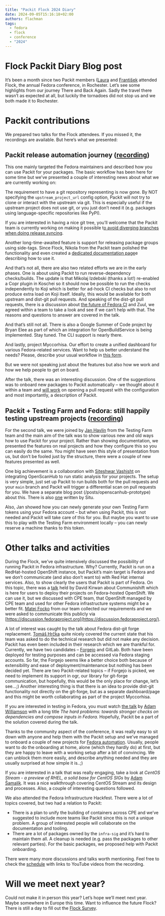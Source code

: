 ```yaml
---
title: "Packit Flock 2024 Diary"
date: 2024-09-05T15:16:18+02:00
authors: flachman
tags:
  - fedora
  - flock
  - conference
  - "2024"
---
```


# Flock Packit Diary Blog post

It’s been a month since two Packit members ([Laura](https://fosstodon.org/@lbarcziova) and [František](https://mastodonczech.cz/@lachmanfrantisek) attended Flock, the annual Fedora conference, in Rochester. Let’s see some highlights from our journey There and Back Again. Sadly the travel there wasn’t as expected at all, but luckily the tornadoes did not stop us and we both made it to Rochester.

<!--truncate-->

# Packit contributions

We prepared two talks for the Flock attendees. If you missed it, the recordings are available. But here’s what we presented:

## Packit release automation journey ([recording](https://www.youtube.com/watch?v=x-o91dkv1Cg))

This one mainly targeted the Fedora maintainers and described how you can use Packit for your packages. The basic workflow has been here for some time but we’ve presented a couple of interesting news about what we are currently working on:

The requirement to have a git repository representing is now gone. By NOT specifying the `upstream_project_url` config option, Packit will not try to clone or interact with the upstream via git. This is especially useful if the upstream project does not use git, or you just don’t need it (e.g. packages using language-specific repositories like PyPI).

If you are interested in having a nice git tree, you’ll welcome that the Packit team is currently working on making it possible t[o avoid diverging branches when doing release syncing](https://github.com/packit/packit-service/pull/2478).

Another long-time-awaited feature is support for releasing package groups using side-tags. Since Flock, Nikola from the Packit team polished the functionality and even created a [dedicated documentation page](https://packit.dev/docs/fedora-releases-guide/releasing-multiple-packages)e describing how to use it.

And that’s not all, there are also two related efforts we are in the early phases. One is about using Packit to run reverse-dependency checks/builds. The update is that Mikolaj Izdebski (thanks a lot\!) re-enabled a Copr plugin in Koschei so it should now be possible to run the checks independently to Koji which is better for ad-hock CI checks but also to not produce extra load on Koji itself. Ideally, this would be available for both upstream and dist-git pull requests. And speaking of the dist-git pull requests, there is a discussion about [the future of Fedora CI](https://pagure.io/fedora-ci/general/issue/476) and Zuul, we agreed within a team to take a look and see if we can’t help with that. The reasons and questions to answer are covered in the talk.

And that’s still not all. There is also a Google Summer of Code project by Bryan Elee as part of which an integration for OpenBuildService is being implemented. Stay tuned. The CLI support is nearly there.

And lastly, project Myccorhisa. Our effort to create a unified dashboard for various Fedora-related services. Want to help us better understand the needs? Please, describe your usual workflow in [this form](https://packit.limesurvey.net/project-mycorrhiza).

But we were not speaking just about the features but also how we work and how we help people to get on board.

After the talk, there was an interesting discussion. One of the suggestions was to onboard new packages to Packit automatically – we thought about it within a team and [will work](https://github.com/packit/packit-service/issues/2506) on opening a pull request with the configuration and most importantly, a description of Packit.

## Packit \+ Testing Farm and Fedora: still happily testing upstream projects ([recording](https://www.youtube.com/watch?v=F7C82Fwdvis))

For the second talk, we were joined by [Jan Havlín](https://matrix.to/#/@jhavlin:fedora.im?web-instance[element.io]=chat.fedoraproject.org) from the Testing Farm team and the main aim of the talk was to show various new and old ways how to use Packit for your project. Rather than showing documentation, we presented the features on real projects and how they configure this so you can easily do the same. You might have seen this style of presentation from us, but don’t be fooled just by the structure, there were a couple of new features presented as well.

One big achievement is a collaboration with [Siteshwar Vashisht](https://twitter.com/SiteshwarV) on integrating OpenScanHub to run static analysis for your projects. The setup is very simple, just set up Packit to run builds both for the pull requests and your `main` branch and Packit will trigger a differential scan on pull requests for you. We have a separate blog post (/posts/openscanhub-prototype) about this. There is also [one](https://situ.im/posts/openscanhub-fedora-and-packit) written by Situ.

Also, Jan showed how you can newly generate your own Testing Farm tokens using your Fedora account – but when using Packit, this is not needed and Packit will take care of this for you. But maybe you want to use this to play with the Testing Farm environment locally – you can newly reserve a machine thanks to this token.

# Other talks and activities

During the Flock, we’ve quite intensively discussed the possibility of running Packit in Fedora infrastructure. Why? Currently, Packit is run on a RedHat-hosted OpenShift instance, but Packit’s main target is Fedora and we don’t communicate (and also don’t want to) with Red Hat internal services. Also, to show clearly the users that Packit is part of Fedora. On this topic, there was a [talk](https://cfp.fedoraproject.org/flock-2024/talk/VL7D3H/) held by David Kirwan about Communishift which is here for users to deploy their projects on Fedora-hosted OpenShift. We can use it, but we discussed with CPE team, that OpenShift managed by CPE team and used for other Fedora infrastructure systems might be a better fit. [Matej Focko](https://fosstodon.org/@m4tt_314) from our team collected our requirements and we were asked to communicate this publicly via [https://discussion.fedoraproject.org](https://discussion.fedoraproject.org/).

A lot of interest was caught by the talk about Fedora dist-git forge replacement. [Tomáš Hrčka](https://matrix.to/#/@humaton:fedora.im?web-instance[element.io]=chat.fedoraproject.org) quite nicely covered the current state that his team was asked to do the technical research but did not make any decision. Packit has even been included in their research which we are thankful for. Currently, we have two candidates – [Forgejo](https://forgejo.org/) and GitLab. Both have been deployed for testing purposes and can be accessed via Fedora staging accounts. So far, the Forgejo seems like a better choice both because of extensibility and ease of deployment/maintenance but nothing has been decided yet. There are two Packit-related topics – if Forgejo is picked, we need to implement its support in ogr, our library for git-forge communication, but hopefully, this would be the only place for change, let’s see…;) Another interesting thing is that there is an idea to provide dist-git functionality not directly on the git-forge, but as a separate dashboard/page and this might be worth collaborating as part of the project Myccorhisa.

If you are interested in testing in Fedora, you must watch [the talk](https://cfp.fedoraproject.org/flock-2024/talk/8U9GKX/) by [Adam Williamson](https://fosstodon.org/@adamw) with a long title _The hard problems: towards stronger checks on dependencies and compose inputs in Fedora._ Hopefully, Packit be a part of the solution covered during the talk.

Thanks to the community aspect of the conference, it was really easy to sit down with anyone and help them with the Packit setup and we’ve managed to onboard a couple of new projects for [Fedora automation](https://packit.dev/docs/fedora-releases-guide/dist-git-onboarding). Usually, people want to do the onboarding at home, alone (which they hardly do) at first, but they are happy to leave with a working setup after a bit of convincing. We can unblock them more easily, and describe anything needed and they are usually surprised at how simple it is..;)

If you are interested in a talk that was really engaging, take a look at _CentOS Stream \- a preview of RHEL, a solid base for CentOS SIGs_ by [Adam Šamalík](https://matrix.to/#/@asamalik:fedora.im?web-instance[element.io]=chat.fedoraproject.org). It was a nice walkthrough covering CentOS Stream and its design and processes. Also, a couple of interesting questions followed.

We also attended the Fedora Infrastructure Hackfest. There were a lot of topics covered, but two had a relation to Packit:

- There is a plan to unify the building of containers across CPE and we’ve suggested to include more teams like Packit since this is not a unique problem. A group of interested people will collaborate on the documentation and tooling.
- There are a lot of packages owned by the `infra-sig` and it’s hard to maintain them all. A cleanup is needed (e.g. pass the packages to other relevant parties). For the basic packages, we proposed help with Packit onboarding.

There were many more discussions and talks worth mentioning. Feel free to check the [schedule](https://cfp.fedoraproject.org/flock-2024/schedule/) with links to YouTube videos from the recording.

# Will we meet next year?

Could not make it in person this year? Let’s hope we’ll meet next year. Maybe somewhere in Europe this time. Want to influence the future Flock? There is still a day to fill out the [Flock Survey](https://fedoraproject.limequery.com/flock-2024).
